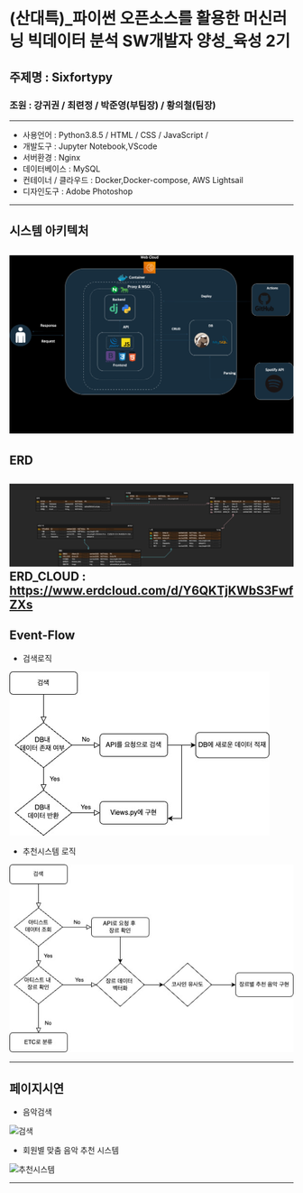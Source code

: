 # (산대특)_파이썬 오픈소스를 활용한 머신러닝 빅데이터 분석 SW개발자 양성_육성 2기 

## 주제명 : Sixfortypy
### 조원 : 강귀권 / 최련정 / 박준영(부팀장) / 황의철(팀장)
------

* 사용언어 : Python3.8.5 / HTML / CSS / JavaScript / 
* 개발도구 : Jupyter Notebook,VScode
* 서버환경 : Nginx
* 데이터베이스 : MySQL
* 컨테이너 / 클라우드 : Docker,Docker-compose, AWS Lightsail
* 디자인도구 : Adobe Photoshop 

---
## 시스템 아키텍처 
![아키텍처](./image/_System%20Architecture_sixfortypy.drawio.png)
-----
## ERD 

![ERD](./image/SixfortypyERD.png)
ERD_CLOUD : https://www.erdcloud.com/d/Y6QKTjKWbS3FwfZXs
-----
## Event-Flow 
* 검색로직 

![이벤트1](./image/event_flow.jpg)

* 추천시스템 로직 

![이벤트2](./image/event_flow2.jpg)

---
## 페이지시연 
* 음악검색 

![검색](https://github.com/UICHEOL-HWANG/Sixfortypy/assets/109947779/cc08970d-9ab1-4236-b783-3c75ab6c5761)

* 회원별 맞춤 음악 추천 시스템

![추천시스템](https://github.com/UICHEOL-HWANG/Sixfortypy/assets/109947779/a78b77c2-8219-43bd-80c5-aa9327a94460)

---